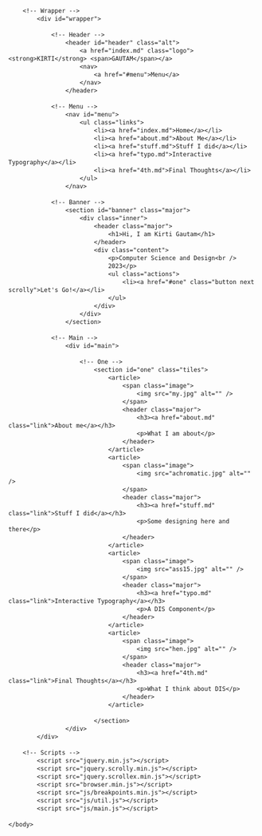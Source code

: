 <!DOCTYPE HTML>
<!--
	Forty by HTML5 UP
	html5up.net | @ajlkn
	Free for personal and commercial use under the CCA 3.0 license (html5up.net/license)
-->
<html>
	<head>
		<title>KIRTI GAUTAM</title>
		<meta charset="utf-8" />
		<meta name="viewport" content="width=device-width, initial-scale=1, user-scalable=no" />
		<link rel="stylesheet" href="main.css" />
		<noscript><link rel="stylesheet" href="noscript.css" /></noscript>
	</head>
	<body class="is-preload">

		<!-- Wrapper -->
			<div id="wrapper">

				<!-- Header -->
					<header id="header" class="alt">
						<a href="index.md" class="logo"><strong>KIRTI</strong> <span>GAUTAM</span></a>
						<nav>
							<a href="#menu">Menu</a>
						</nav>
					</header>

				<!-- Menu -->
					<nav id="menu">
						<ul class="links">
							<li><a href="index.md">Home</a></li>
							<li><a href="about.md">About Me</a></li>
							<li><a href="stuff.md">Stuff I did</a></li>
							<li><a href="typo.md">Interactive Typography</a></li>
							<li><a href="4th.md">Final Thoughts</a></li>
						</ul>
					</nav>

				<!-- Banner -->
					<section id="banner" class="major">
						<div class="inner">
							<header class="major">
								<h1>Hi, I am Kirti Gautam</h1>
							</header>
							<div class="content">
								<p>Computer Science and Design<br />
								2023</p>
								<ul class="actions">
									<li><a href="#one" class="button next scrolly">Let's Go!</a></li>
								</ul>
							</div>
						</div>
					</section>

				<!-- Main -->
					<div id="main">

						<!-- One -->
							<section id="one" class="tiles">
								<article>
									<span class="image">
										<img src="my.jpg" alt="" />
									</span>
									<header class="major">
										<h3><a href="about.md" class="link">About me</a></h3>
										<p>What I am about</p>
									</header>
								</article>
								<article>
									<span class="image">
										<img src="achromatic.jpg" alt="" />
									</span>
									<header class="major">
										<h3><a href="stuff.md" class="link">Stuff I did</a></h3>
										<p>Some designing here and there</p>
									</header>
								</article>
								<article>
									<span class="image">
										<img src="ass15.jpg" alt="" />
									</span>
									<header class="major">
										<h3><a href="typo.md" class="link">Interactive Typography</a></h3>
										<p>A DIS Component</p>
									</header>
								</article>
								<article>
									<span class="image">
										<img src="hen.jpg" alt="" />
									</span>
									<header class="major">
										<h3><a href="4th.md" class="link">Final Thoughts</a></h3>
										<p>What I think about DIS</p>
									</header>
								</article>
								
							</section>
					</div>
			</div>

		<!-- Scripts -->
			<script src="jquery.min.js"></script>
			<script src="jquery.scrolly.min.js"></script>
			<script src="jquery.scrollex.min.js"></script>
			<script src="browser.min.js"></script>
			<script src="js/breakpoints.min.js"></script>
			<script src="js/util.js"></script>
			<script src="js/main.js"></script>

	</body>
</html>
